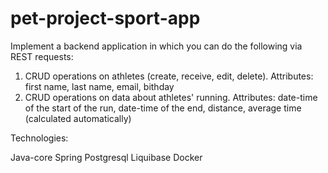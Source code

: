 # pet-project-sport-app

Implement a backend application in which you can do the following via REST requests:
1. CRUD operations on athletes (create, receive, edit, delete). Attributes: first name, last name, email, bithday 
2. CRUD operations on data about athletes' running. Attributes: date-time of the start of the run, date-time of the end, distance, average time (calculated automatically)

Technologies:

Java-core
Spring
Postgresql
Liquibase
Docker
